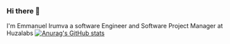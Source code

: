 ### Hi there 👋

I'm Emmanuel Irumva a software Engineer and Software Project Manager at Huzalabs
[![Anurag's GitHub stats](https://github-readme-stats.vercel.app/api?username=IRUMVAEmmanuel1)](https://github.com/anuraghazra/github-readme-stats)
